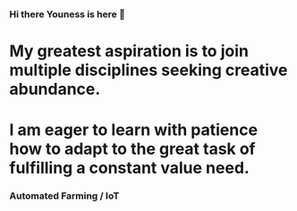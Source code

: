 ### Hi there Youness is here 👋
# My greatest aspiration is to join multiple disciplines seeking creative abundance.
# I am eager to learn with patience how to adapt to the great task of fulfilling a constant value need.
### Automated Farming / IoT

